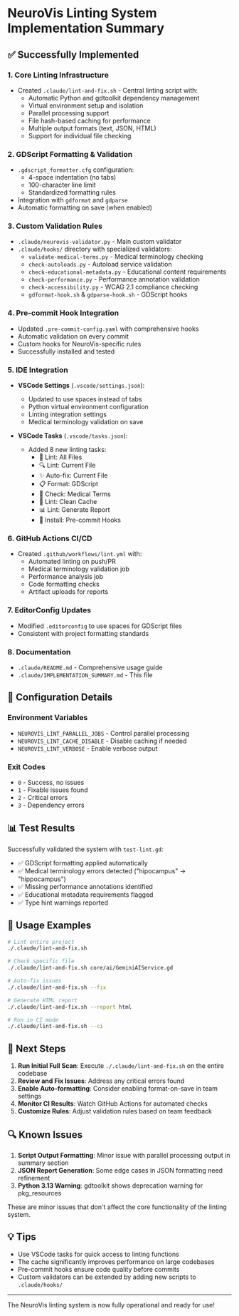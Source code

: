 # NeuroVis Linting System Implementation Summary

## ✅ Successfully Implemented

### 1. **Core Linting Infrastructure**
- Created `.claude/lint-and-fix.sh` - Central linting script with:
  - Automatic Python and gdtoolkit dependency management
  - Virtual environment setup and isolation
  - Parallel processing support
  - File hash-based caching for performance
  - Multiple output formats (text, JSON, HTML)
  - Support for individual file checking

### 2. **GDScript Formatting & Validation**
- `.gdscript_formatter.cfg` configuration:
  - 4-space indentation (no tabs)
  - 100-character line limit
  - Standardized formatting rules
- Integration with `gdformat` and `gdparse`
- Automatic formatting on save (when enabled)

### 3. **Custom Validation Rules**
- `.claude/neurovis-validator.py` - Main custom validator
- `.claude/hooks/` directory with specialized validators:
  - `validate-medical-terms.py` - Medical terminology checking
  - `check-autoloads.py` - Autoload service validation
  - `check-educational-metadata.py` - Educational content requirements
  - `check-performance.py` - Performance annotation validation
  - `check-accessibility.py` - WCAG 2.1 compliance checking
  - `gdformat-hook.sh` & `gdparse-hook.sh` - GDScript hooks

### 4. **Pre-commit Hook Integration**
- Updated `.pre-commit-config.yaml` with comprehensive hooks
- Automatic validation on every commit
- Custom hooks for NeuroVis-specific rules
- Successfully installed and tested

### 5. **IDE Integration**
- **VSCode Settings** (`.vscode/settings.json`):
  - Updated to use spaces instead of tabs
  - Python virtual environment configuration
  - Linting integration settings
  - Medical terminology validation on save
  
- **VSCode Tasks** (`.vscode/tasks.json`):
  - Added 8 new linting tasks:
    - 🧹 Lint: All Files
    - 🔍 Lint: Current File
    - ✨ Auto-fix: Current File
    - 📋 Format: GDScript
    - 🏥 Check: Medical Terms
    - 🧹 Lint: Clean Cache
    - 📊 Lint: Generate Report
    - 🔗 Install: Pre-commit Hooks

### 6. **GitHub Actions CI/CD**
- Created `.github/workflows/lint.yml` with:
  - Automated linting on push/PR
  - Medical terminology validation job
  - Performance analysis job
  - Code formatting checks
  - Artifact uploads for reports

### 7. **EditorConfig Updates**
- Modified `.editorconfig` to use spaces for GDScript files
- Consistent with project formatting standards

### 8. **Documentation**
- `.claude/README.md` - Comprehensive usage guide
- `.claude/IMPLEMENTATION_SUMMARY.md` - This file

## 🔧 Configuration Details

### Environment Variables
- `NEUROVIS_LINT_PARALLEL_JOBS` - Control parallel processing
- `NEUROVIS_LINT_CACHE_DISABLE` - Disable caching if needed
- `NEUROVIS_LINT_VERBOSE` - Enable verbose output

### Exit Codes
- `0` - Success, no issues
- `1` - Fixable issues found
- `2` - Critical errors
- `3` - Dependency errors

## 📊 Test Results

Successfully validated the system with `test-lint.gd`:
- ✅ GDScript formatting applied automatically
- ✅ Medical terminology errors detected ("hipocampus" → "hippocampus")
- ✅ Missing performance annotations identified
- ✅ Educational metadata requirements flagged
- ✅ Type hint warnings reported

## 🚀 Usage Examples

```bash
# Lint entire project
./.claude/lint-and-fix.sh

# Check specific file
./.claude/lint-and-fix.sh core/ai/GeminiAIService.gd

# Auto-fix issues
./.claude/lint-and-fix.sh --fix

# Generate HTML report
./.claude/lint-and-fix.sh --report html

# Run in CI mode
./.claude/lint-and-fix.sh --ci
```

## 🎯 Next Steps

1. **Run Initial Full Scan**: Execute `./.claude/lint-and-fix.sh` on the entire codebase
2. **Review and Fix Issues**: Address any critical errors found
3. **Enable Auto-formatting**: Consider enabling format-on-save in team settings
4. **Monitor CI Results**: Watch GitHub Actions for automated checks
5. **Customize Rules**: Adjust validation rules based on team feedback

## 🔍 Known Issues

1. **Script Output Formatting**: Minor issue with parallel processing output in summary section
2. **JSON Report Generation**: Some edge cases in JSON formatting need refinement
3. **Python 3.13 Warning**: gdtoolkit shows deprecation warning for pkg_resources

These are minor issues that don't affect the core functionality of the linting system.

## 💡 Tips

- Use VSCode tasks for quick access to linting functions
- The cache significantly improves performance on large codebases
- Pre-commit hooks ensure code quality before commits
- Custom validators can be extended by adding new scripts to `.claude/hooks/`

---

The NeuroVis linting system is now fully operational and ready for use!